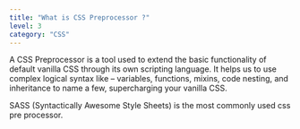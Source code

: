 ```yaml
---
title: "What is CSS Preprocessor ?"
level: 3
category: "CSS"
---
```


A CSS Preprocessor is a tool used to extend the basic functionality of default vanilla CSS through its own scripting language. It helps us to use complex logical syntax like – variables, functions, mixins, code nesting, and inheritance to name a few, supercharging your vanilla CSS.

SASS (Syntactically Awesome Style Sheets) is the most commonly used css pre processor.
